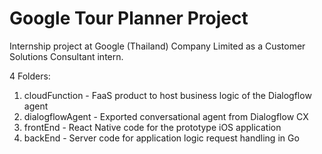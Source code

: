 # Google Tour Planner Project

Internship project at Google (Thailand) Company Limited as a Customer Solutions Consultant intern.

4 Folders:
1. cloudFunction - FaaS product to host business logic of the Dialogflow agent
2. dialogflowAgent - Exported conversational agent from Dialogflow CX
3. frontEnd - React Native code for the prototype iOS application
4. backEnd - Server code for application logic request handling in Go
